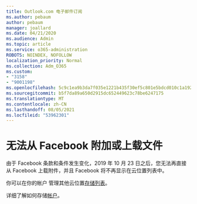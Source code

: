 ```yaml
---
title: Outlook.com 电子邮件订阅
ms.author: pebaum
author: pebaum
manager: joallard
ms.date: 04/21/2020
ms.audience: Admin
ms.topic: article
ms.service: o365-administration
ROBOTS: NOINDEX, NOFOLLOW
localization_priority: Normal
ms.collection: Adm_O365
ms.custom:
- "3158"
- "9001198"
ms.openlocfilehash: 5c9c1ea9b3da7f035e1221b435f30ef5c801e5bdcd010c1a1922d712b6d626b0
ms.sourcegitcommit: b5f7da89a650d2915dc652449623c78be6247175
ms.translationtype: MT
ms.contentlocale: zh-CN
ms.lasthandoff: 08/05/2021
ms.locfileid: "53962301"
---
```

# <a name="unable-to-attach-or-upload-files-from-facebook"></a>无法从 Facebook 附加或上载文件

由于 Facebook 条款和条件发生变化，2019 年 10 月 23 日之后，您无法再直接从 Facebook 上载附件，并且 Facebook 将不再显示在云位置列表中。 

你可以在你的帐户 管理其他云位置[存储列表](https://go.microsoft.com/fwlink/?linkid=2111075)。

详细了解如何存储[帐户](https://support.office.com/article/477cb7cc-5732-4c40-8f23-30472de8138a)。
  